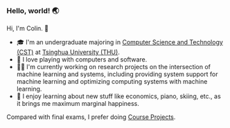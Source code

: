 ### Hello, world! 🌏

Hi, I'm Colin. 👋

- 🎓 I'm an undergraduate majoring in [Computer Science and Technology (CST)](https://www.cs.tsinghua.edu.cn/csen/) at [Tsinghua University (THU)](https://www.tsinghua.edu.cn/en/).
- 🔭 I love playing with computers and software.
- 👨‍💻 I'm currently working on research projects on the intersection of machine learning and systems, including providing system support for machine learning and optimizing computing systems with machine learning.
- 🌱 I enjoy learning about new stuff like economics, piano, skiing, etc., as it brings me maximum marginal happiness.

Compared with final exams, I prefer doing [Course Projects](https://github.com/Co1lin/Co1lin/blob/main/Course%20Projects.md).

<!--
**Co1lin/Co1lin** is a ✨ _special_ ✨ repository because its `README.md` (this file) appears on your GitHub profile.

Here are some ideas to get you started:

- 🔭 I’m currently working on ...
- 🌱 I’m currently learning ...
- 👯 I’m looking to collaborate on ...
- 🤔 I’m looking for help with ...
- 💬 Ask me about ...
- 📫 How to reach me: ...
- 😄 Pronouns: ...
- ⚡ Fun fact: ...
-->
